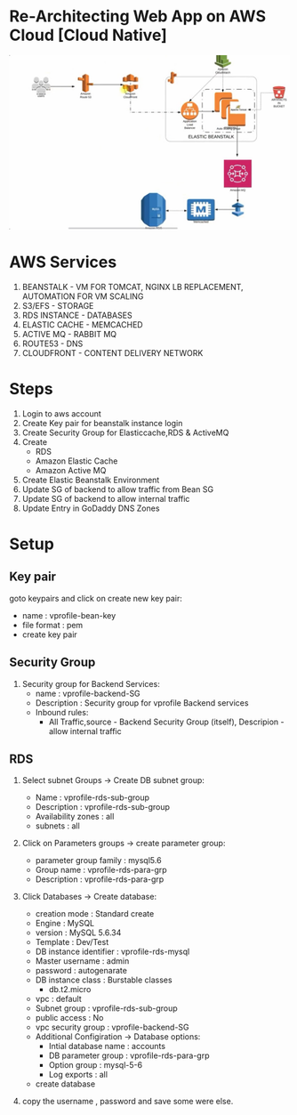 # Re-Architecting Web App on AWS Cloud [Cloud Native]
![Architecture](./images/architecture.jpg)

# AWS Services

1. BEANSTALK        - VM FOR TOMCAT, NGINX LB REPLACEMENT, AUTOMATION FOR VM SCALING
2. S3/EFS           - STORAGE
3. RDS INSTANCE     - DATABASES
4. ELASTIC CACHE    - MEMCACHED
5. ACTIVE MQ        - RABBIT MQ
6. ROUTE53          - DNS
7. CLOUDFRONT       - CONTENT DELIVERY NETWORK


# Steps
1. Login to aws account
2. Create Key pair for beanstalk instance login
3. Create Security Group for Elasticcache,RDS & ActiveMQ
4. Create
   * RDS
   * Amazon Elastic Cache
   * Amazon Active MQ
5. Create Elastic Beanstalk Environment
6. Update SG of backend to allow traffic from Bean SG
7. Update SG of backend to allow internal traffic
8. Update Entry in GoDaddy DNS Zones


# Setup

## Key pair
goto keypairs and click on create new key pair:
 * name : vprofile-bean-key
 * file format : pem
 * create key pair

## Security Group
1. Security group for Backend Services:
   * name : vprofile-backend-SG
   * Description : Security group for vprofile Backend services
   * Inbound rules:
      * All Traffic,source - Backend Security Group (itself), Descripion - allow internal traffic

## RDS
1. Select subnet Groups -> Create DB subnet group:
   * Name : vprofile-rds-sub-group
   * Description : vprofile-rds-sub-group
   * Availability zones : all
   * subnets : all
2. Click on Parameters groups -> create parameter group:
   * parameter group family : mysql5.6
   * Group name : vprofile-rds-para-grp
   * Description : vprofile-rds-para-grp

3. Click Databases -> Create database:
   * creation mode : Standard create
   * Engine : MySQL
   * version : MySQL 5.6.34
   * Template : Dev/Test
   * DB instance identifier : vprofile-rds-mysql
   * Master username : admin
   * password : autogenarate
   * DB instance class : Burstable classes
      * db.t2.micro
   * vpc : default
   * Subnet group : vprofile-rds-sub-group
   * public access : No
   * vpc security group : vprofile-backend-SG
   * Additional Configiration -> Database options:
       * Intial database name : accounts
       * DB parameter group : vprofile-rds-para-grp
       * Option group : mysql-5-6
       * Log exports : all
   * create database  
4. copy the username , password and save some were else.